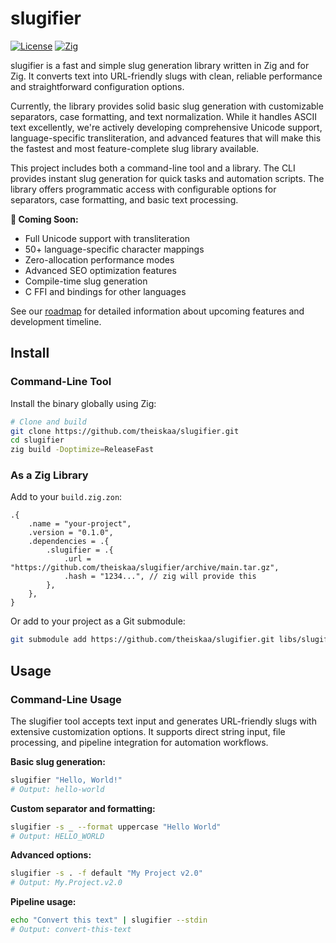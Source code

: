# slugifier

<p align="center">

[![License](https://img.shields.io/badge/license-MIT-blue.svg)](LICENSE)
[![Zig](https://img.shields.io/badge/zig-0.13-orange.svg)](https://ziglang.org/)

</p>

slugifier is a fast and simple slug generation library written in Zig and for Zig. It converts text into URL-friendly slugs with clean, reliable performance and straightforward configuration options.

Currently, the library provides solid basic slug generation with customizable separators, case formatting, and text normalization. While it handles ASCII text excellently, we're actively developing comprehensive Unicode support, language-specific transliteration, and advanced features that will make this the fastest and most feature-complete slug library available.

This project includes both a command-line tool and a library. The CLI provides instant slug generation for quick tasks and automation scripts. The library offers programmatic access with configurable options for separators, case formatting, and basic text processing.

**🚧 Coming Soon:**
- Full Unicode support with transliteration
- 50+ language-specific character mappings
- Zero-allocation performance modes
- Advanced SEO optimization features
- Compile-time slug generation
- C FFI and bindings for other languages

See our [roadmap](docs/roadmap.md) for detailed information about upcoming features and development timeline.

## Install

### Command-Line Tool
Install the binary globally using Zig:

```bash
# Clone and build
git clone https://github.com/theiskaa/slugifier.git
cd slugifier
zig build -Doptimize=ReleaseFast
```

### As a Zig Library
Add to your `build.zig.zon`:

```zig
.{
    .name = "your-project",
    .version = "0.1.0",
    .dependencies = .{
        .slugifier = .{
            .url = "https://github.com/theiskaa/slugifier/archive/main.tar.gz",
            .hash = "1234...", // zig will provide this
        },
    },
}
```

Or add to your project as a Git submodule:

```bash
git submodule add https://github.com/theiskaa/slugifier.git libs/slugifier
```

## Usage

### Command-Line Usage
The slugifier tool accepts text input and generates URL-friendly slugs with extensive customization options. It supports direct string input, file processing, and pipeline integration for automation workflows.

**Basic slug generation:**
```bash
slugifier "Hello, World!"
# Output: hello-world
```

**Custom separator and formatting:**
```bash
slugifier -s _ --format uppercase "Hello World"
# Output: HELLO_WORLD
```

**Advanced options:**
```bash
slugifier -s . -f default "My Project v2.0"
# Output: My.Project.v2.0
```

**Pipeline usage:**
```bash
echo "Convert this text" | slugifier --stdin
# Output: convert-this-text
```
